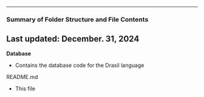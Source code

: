--------------------------------------------------
### Summary of Folder Structure and File Contents
Last updated: December. 31, 2024
--------------------------------------------------

**Database**
  - Contains the database code for the Drasil language

README.md
  - This file